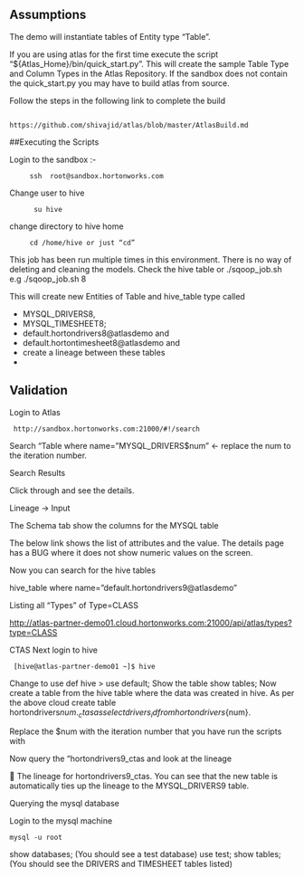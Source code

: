 ## Assumptions

The demo will instantiate tables of Entity type “Table”. 

If you are using atlas for the first time execute the script “${Atlas_Home}/bin/quick_start.py”. This will create the sample Table Type and Column Types in the Atlas Repository.
 If the sandbox does not contain the quick_start.py you may have to build atlas from source.

Follow the steps in the following link to complete the build

                  https://github.com/shivajid/atlas/blob/master/AtlasBuild.md



##Executing the Scripts

Login to the sandbox :-

         ssh  root@sandbox.hortonworks.com

Change user to hive

          su hive

change directory to hive home
         
         cd /home/hive or just “cd”

This job has been run multiple times in this environment. There is no way of deleting and cleaning the models. Check the hive table or
./sqoop_job.sh <iteration number>
e.g ./sqoop_job.sh 8

This will create new Entities of Table and hive_table type called 
* MYSQL_DRIVERS8, 
* MYSQL_TIMESHEET8; 
* default.hortondrivers8@atlasdemo and 
* default.hortontimesheet8@atlasdemo
and 
* create a lineage between these tables
* 

## Validation 

Login to Atlas
	
     http://sandbox.hortonworks.com:21000/#!/search


Search 
“Table where name=”MYSQL_DRIVERS$num” ← replace the num to the iteration number.

Search Results


Click through and see the details. 

Lineage -> Input






The Schema tab show the columns for the MYSQL table









The below link shows the list of attributes and the value. The details page has a BUG where it does not show numeric values on the screen.





Now you can search for the hive tables

hive_table where name=”default.hortondrivers9@atlasdemo”









Listing all “Types” of Type=CLASS

http://atlas-partner-demo01.cloud.hortonworks.com:21000/api/atlas/types?type=CLASS


CTAS
Next login to hive

     [hive@atlas-partner-demo01 ~]$ hive
Change to use def
     hive > use default;
Show the table
     show tables;
Now create a table from the hive table where the data was created in hive. As per the above cloud
     create table hortondrivers$num._ctas as select drivers_id from hortondrivers${num}.

Replace the $num with the iteration number that you have run the scripts with




Now query the “hortondrivers9_ctas and look at the lineage




The lineage for hortondrivers9_ctas. You can see that the new table is automatically ties up the lineage to the MYSQL_DRIVERS9 table.





Querying the mysql database

Login to the mysql machine

    mysql -u root
show databases; (You should see a test database)
     use test;
     show tables; (You should see the DRIVERS and TIMESHEET tables listed)



